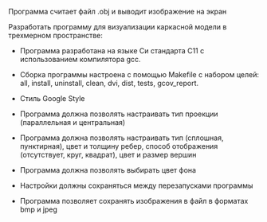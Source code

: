 Программа считает файл .obj и выводит изображение на экран


Разработать программу для визуализации каркасной модели в трехмерном пространстве:

- Программа разработана на языке Си стандарта C11 с использованием компилятора gcc. 
- Сборка программы настроена с помощью Makefile с набором целей: all, install, uninstall, clean, dvi, dist, tests, gcov_report. 
- Стиль Google Style

 - Программа должна позволять настраивать тип проекции (параллельная и центральная)
 - Программа должна позволять настраивать тип (сплошная, пунктирная), цвет и толщину ребер, способ отображения (отсутствует, круг, квадрат), цвет и размер вершин
 - Программа должна позволять выбирать цвет фона
 - Настройки должны сохраняться между перезапусками программы


 - Программа позволяет сохранять  изображения в файл в форматах bmp и jpeg

